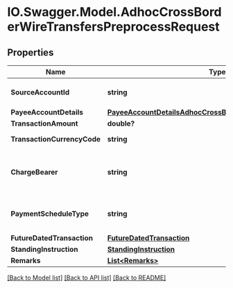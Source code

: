 # IO.Swagger.Model.AdhocCrossBorderWireTransfersPreprocessRequest
## Properties

Name | Type | Description | Notes
------------ | ------------- | ------------- | -------------
**SourceAccountId** | **string** | The source account identifier in encrypted format.Typically, this is not displayed to the customer. | 
**PayeeAccountDetails** | [**PayeeAccountDetailsAdhocCrossBorderWireTransferPreprocess**](PayeeAccountDetailsAdhocCrossBorderWireTransferPreprocess.md) |  | 
**TransactionAmount** | **double?** | The transaction amount | 
**TransactionCurrencyCode** | **string** | The currency code for the transaction amount in ISO 4217 format. | [optional] 
**ChargeBearer** | **string** | Specifies which party(ies) will pay charges due for processing of the instruction. Please use /v1/utilities/referenceData/{chargeBearer} resource to get valid value of this field with description. | 
**PaymentScheduleType** | **string** | The payment schedule type. This is a reference data. Please use /v1/utilities/referenceData/{paymentScheduleType} resource to get valid value of this field. | 
**FutureDatedTransaction** | [**FutureDatedTransaction**](FutureDatedTransaction.md) |  | [optional] 
**StandingInstruction** | [**StandingInstruction**](StandingInstruction.md) |  | [optional] 
**Remarks** | [**List&lt;Remarks&gt;**](Remarks.md) |  | [optional] 

[[Back to Model list]](../README.md#documentation-for-models) [[Back to API list]](../README.md#documentation-for-api-endpoints) [[Back to README]](../README.md)


